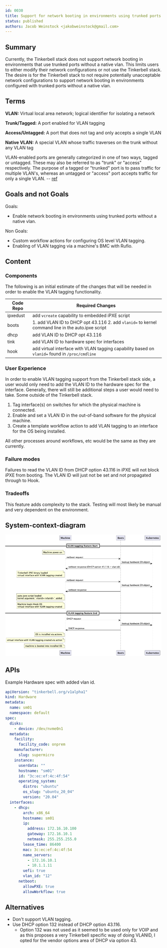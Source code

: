 ```yaml
---
id: 0030
title: Support for network booting in environments using trunked ports without a native VLAN
status: published
authors: Jacob Weinstock <jakobweinstock@gmail.com>
---
```


## Summary

Currently, the Tinkerbell stack does not support network booting in environments that use trunked ports without a native vlan.
This limits users to either modify their network configurations or not use the Tinkerbell stack.
The desire is for the Tinkerbell stack to not require potentially unacceptable network configurations to support network booting in environments configured with trunked ports without a native vlan.

## Terms

**VLAN:** Virtual local area network; logical identifier for isolating a network

**Trunk/Tagged:** A port enabled for VLAN tagging

**Access/Untagged:** A port that does not tag and only accepts a single VLAN

**Native VLAN:** A special VLAN whose traffic traverses on the trunk without any VLAN tag

VLAN-enabled ports are generally categorized in one of two ways, tagged or untagged. These may also be referred to as "trunk" or "access" respectively. The purpose of a tagged or "trunked" port is to pass traffic for multiple VLAN's, whereas an untagged or "access" port accepts traffic for only a single VLAN. -- [ref](https://documentation.meraki.com/General_Administration/Tools_and_Troubleshooting/Fundamentals_of_802.1Q_VLAN_Tagging)

## Goals and not Goals

Goals:

* Enable network booting in environments using trunked ports without a native vlan.

Non Goals:

* Custom workflow actions for configuring OS level VLAN tagging.
* Enabling of VLAN tagging via a machine's BMC with Rufio.

## Content

### Components

The following is an initial estimate of the changes that will be needed in order to enable the VLAN tagging functionality.

| Code Repo | Required Changes |
| --------- | ---------------- |
| ipxedust  | add `vcreate` capability to embedded iPXE script |
| boots     | 1. add VLAN ID to DHCP opt 43.116 2. add `vlanid=` to kernel command line in the auto.ipxe script |
| dhcp      | add VLAN ID to DHCP opt 43.116 |
| tink      | add VLAN ID to hardware spec for interfaces |
| hook      | add virtual interface with VLAN tagging capability based on `vlanid=` found in `/proc/cmdline` |

### User Experience

In order to enable VLAN tagging support from the Tinkerbell stack side, a user would only need to add the VLAN ID to the hardware spec for the interface. Generally, there will still be additional steps a user would need to take. Some outside of the Tinkerbell stack.

1. Tag interface(s) on switches for which the physical machine is connected.
2. Enable and set a VLAN ID in the out-of-band software for the physical machine.
3. Create a template workflow action to add VLAN tagging to an interface for the OS being installed.

All other processes around workflows, etc would be the same as they are currently.

### Failure modes

Failures to read the VLAN ID from DHCP option 43.116 in iPXE will not block iPXE from booting. The VLAN ID will just not be set and not propagated through to Hook.

### Tradeoffs

This feature adds complexity to the stack. Testing will most likely be manual and very dependent on the environment.

## System-context-diagram

![System-context-diagram](vlan_tag_feature.png)

## APIs

Example Hardware spec with added vlan id.

```yaml
apiVersion: "tinkerbell.org/v1alpha1"
kind: Hardware
metadata:
  name: sm01
  namespace: default
spec:
  disks:
    - device: /dev/nvme0n1
  metadata:
    facility:
      facility_code: onprem
    manufacturer:
      slug: supermicro
    instance:
      userdata: ""
      hostname: "sm01"
      id: "3c:ec:ef:4c:4f:54"
      operating_system:
        distro: "ubuntu"
        os_slug: "ubuntu_20_04"
        version: "20.04"
  interfaces:
    - dhcp:
        arch: x86_64
        hostname: sm01
        ip:
          address: 172.16.10.100
          gateway: 172.16.10.1
          netmask: 255.255.255.0
        lease_time: 86400
        mac: 3c:ec:ef:4c:4f:54
        name_servers:
          - 172.16.10.1
          - 10.1.1.11
        uefi: true
        vlan_id: "12"
      netboot:
        allowPXE: true
        allowWorkflow: true
```

## Alternatives

* Don't support VLAN tagging.
* Use DHCP option 132 instead of DHCP option 43.116.
  * Option 132 was not used as it seemed to be used only for VOIP and as this proposes a very Tinkerbell specific way of doing VLANID, I opted for the vendor options area of DHCP via option 43.
